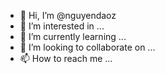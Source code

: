 - 👋 Hi, I’m @nguyendaoz
- 👀 I’m interested in ...
- 🌱 I’m currently learning ...
- 💞️ I’m looking to collaborate on ...
- 📫 How to reach me ...

<!---
nguyendaoz/nguyendaoz is a ✨ special ✨ repository because its `README.md` (this file) appears on your GitHub profile.
You can click the Preview link to take a look at your changes.
--->
